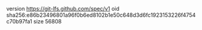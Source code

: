 version https://git-lfs.github.com/spec/v1
oid sha256:e86b23496801a96f0b6ed8102b1e50c648d3d6fc1923153226f4754c70b97fa1
size 56808
